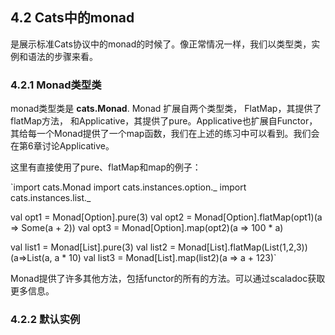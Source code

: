 ## 4.2 Cats中的monad

是展示标准Cats协议中的monad的时候了。像正常情况一样，我们以类型类，实例和语法的步骤来看。

### 4.2.1 Monad类型类

monad类型类是 **cats.Monad**. Monad 扩展自两个类型类， FlatMap，其提供了flatMap方法， 和Applicative，其提供了pure。Applicative也扩展自Functor，其给每一个Monad提供了一个map函数，我们在上述的练习中可以看到。我们会在第6章讨论Applicative。

这里有直接使用了pure、flatMap和map的例子：

`import cats.Monad
import cats.instances.option._
import cats.instances.list._

val opt1 = Monad[Option].pure(3)
val opt2 = Monad[Option].flatMap(opt1)(a => Some(a + 2))
val opt3 = Monad[Option].map(opt2)(a => 100 * a)

val list1 = Monad[List].pure(3)
val list2 = Monad[List].flatMap(List(1,2,3))(a=>List(a, a * 10)
val list3 = Monad[List].map(list2)(a => a + 123)`

Monad提供了许多其他方法，包括functor的所有的方法。可以通过scaladoc获取更多信息。

### 4.2.2 默认实例




























#
